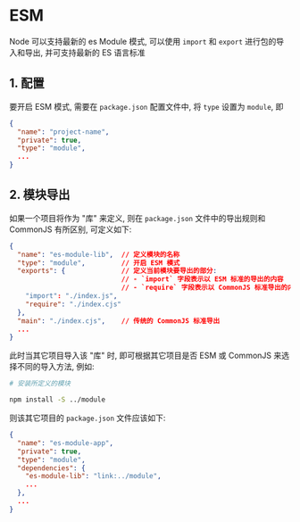 # ESM

Node 可以支持最新的 es Module 模式, 可以使用 `import` 和 `export` 进行包的导入和导出, 并可支持最新的 ES 语言标准

## 1. 配置

要开启 ESM 模式, 需要在 `package.json` 配置文件中, 将 `type` 设置为 `module`, 即

```json
{
  "name": "project-name",
  "private": true,
  "type": "module",
  ...
}
```

## 2. 模块导出

如果一个项目将作为 "库" 来定义, 则在 `package.json` 文件中的导出规则和 CommonJS 有所区别, 可定义如下:

```json
{
  "name": "es-module-lib",  // 定义模块的名称
  "type": "module",         // 开启 ESM 模式
  "exports": {              // 定义当前模块要导出的部分:
                            // - `import` 字段表示以 ESM 标准的导出的内容
                            // - `require` 字段表示以 CommonJS 标准导出的内容
    "import": "./index.js",
    "require": "./index.cjs"
  },
  "main": "./index.cjs",    // 传统的 CommonJS 标准导出
  ...
}
```

此时当其它项目导入该 "库" 时, 即可根据其它项目是否 ESM 或 CommonJS 来选择不同的导入方法, 例如:

```bash
# 安装所定义的模块

npm install -S ../module
```

则该其它项目的 `package.json` 文件应该如下:

```json
{
  "name": "es-module-app",
  "private": true,
  "type": "module",
  "dependencies": {
    "es-module-lib": "link:../module",
    ...
  },
  ...
}
```

